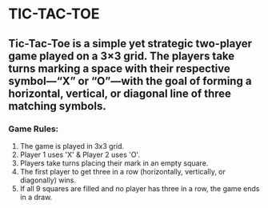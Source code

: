 # TIC-TAC-TOE

<h2>Tic-Tac-Toe is a simple yet strategic two-player game played on a 3×3 grid. The players take turns marking a space with their respective symbol—“X” or “O”—with the goal of forming a horizontal, vertical, or diagonal line of three matching symbols.</h2>

<h3>Game Rules: </h3>
<ol>
<li>The game is played in 3x3 grid.</li>
<li>Player 1 uses 'X' & Player 2 uses 'O'.</li>
<li>Players take turns placing their mark in an empty square.</li>
<li>The first player to get three in a row (horizontally, vertically, or diagonally) wins.</li>
<li>If all 9 squares are filled and no player has three in a row, the game ends in a draw.</li>
</ol>